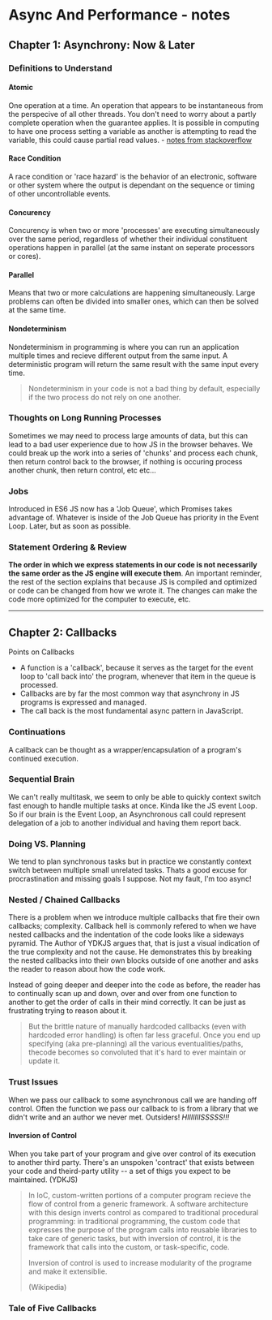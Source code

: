 # Async And Performance - notes

## Chapter 1: Asynchrony: Now & Later

### Definitions to Understand

#### Atomic

One operation at a time. An operation that appears to be instantaneous from the perspecive of all other threads. You don't need to worry about a partly complete operation when the guarantee applies. It is possible in computing to have one process setting a variable as another is attempting to read the variable, this could cause partial read values. - [notes from stackoverflow](https://stackoverflow.com/questions/15054086/what-does-atomic-mean-in-programming)

#### Race Condition

A race condition or 'race hazard' is the behavior of an electronic, software or other system where the output is dependant on the sequence or timing of other uncontrollable events.

#### Concurency

Concurency is when two or more 'processes' are executing simultaneously over the same period, regardless of whether their individual constituent operations happen in parallel (at the same instant on seperate processors or cores).

#### Parallel

Means that two or more calculations are happening simultaneously. Large problems can often be divided into smaller ones, which can then be solved at the same time.

#### Nondeterminism

Nondeterminism in programming is where you can run an application multiple times and recieve different output from the same input. A deterministic program will return the same result with the same input every time.

> Nondeterminism in your code is not a bad thing by default, especially if the two process do not rely on one another.

### Thoughts on Long Running Processes

Sometimes we may need to process large amounts of data, but this can lead to a bad user experience due to how JS in the browser behaves. We could break up the work into a series of 'chunks' and process each chunk, then return control back to the browser, if nothing is occuring process another chunk, then return control, etc etc...

### Jobs

Introduced in ES6 JS now has a 'Job Queue', which Promises takes advantage of. Whatever is inside of the Job Queue has priority in the Event Loop. Later, but as soon as possible.

### Statement Ordering & Review

__The order in which we express statements in our code is not necessarily the same order as the JS engine will execute them__. An important reminder, the rest of the section explains that because JS is compiled and optimized or code can be changed from how we wrote it. The changes can make the code more optimized for the computer to execute, etc.

---

## Chapter 2: Callbacks

Points on Callbacks

* A function is a 'callback', because it serves as the target for the event loop to 'call back into' the program, whenever that item in the queue is processed.
* Callbacks are by far the most common way that asynchrony in JS programs is expressed and managed.
* The call back is the most fundamental async pattern in JavaScript.

### Continuations

A callback can be thought as a wrapper/encapsulation of a program's continued execution.

### Sequential Brain

We can't really multitask, we seem to only be able to quickly context switch fast enough to handle multiple tasks at once. Kinda like the JS event Loop. So if our brain is the Event Loop, an Asynchronous call could represent delegation of a job to another individual and having them report back.

### Doing VS. Planning

We tend to plan synchronous tasks but in practice we constantly context switch between multiple small unrelated tasks. Thats a good excuse for procrastination and missing goals I suppose. Not my fault, I'm too async!

### Nested / Chained Callbacks

There is a problem when we introduce multiple callbacks that fire their own callbacks; complexity. Callback hell is commonly refered to when we have nested callbacks and the indentation of the code looks like a sideways pyramid. The Author of YDKJS argues that, that is just a visual indication of the true complexity and not the cause. He demonstrates this by breaking the nested callbacks into their own blocks outside of one another and asks the reader to reason about how the code work.

Instead of going deeper and deeper into the code as before, the reader has to continually scan up and down, over and over from one function to another to get the order of calls in their mind correctly. It can be just as frustrating trying to reason about it.

> But the brittle nature of manually hardcoded callbacks (even with hardcoded error handling) is often far less graceful. Once you end up specifying (aka pre-planning) all the various eventualities/paths, thecode becomes so convoluted that it's hard to ever maintain or update it.

### Trust Issues

When we pass our callback to some asynchronous call we are handing off control. Often the function we pass our callback to is from a library that we didn't write and an author we never met. Outsiders! *HIIIIIIISSSSS!!!*

#### Inversion of Control

When you take part of your program and give over control of its execution to another third party. There's an unspoken 'contract' that exists between your code and theird-party utility -- a set of thigs you expect to be maintained. (YDKJS)

> In IoC, custom-written portions of a computer program recieve the flow of control from a generic framework. A software architecture with this design inverts control as compared to traditional procedural programming: in traditional programming, the custom code that expresses the purpose of the program calls into reusable libraries to take care of generic tasks, but with inversion of control, it is the framework that calls into the custom, or task-specific, code.
>
> Inversion of control is used to increase modularity of the programe and make it extensiblie. 
>
>(Wikipedia)

### Tale of Five Callbacks


